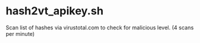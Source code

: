 # hash2vt_apikey.sh
Scan list of hashes via virustotal.com to check for malicious level. (4 scans per minute)

